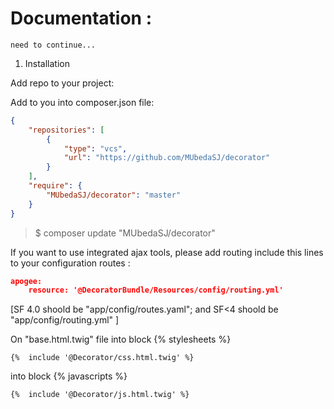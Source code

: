 # Documentation :

`need to continue...`

1. Installation

Add repo to your project:

Add to you into composer.json file:
```json
{
    "repositories": [
        {
            "type": "vcs",
            "url": "https://github.com/MUbedaSJ/decorator"
        }
    ],
    "require": {
        "MUbedaSJ/decorator": "master"
    }
}
```

> $ composer update "MUbedaSJ/decorator"

If you want to use integrated ajax tools, please add routing include this lines to your configuration routes :
```json
apogee:
    resource: '@DecoratorBundle/Resources/config/routing.yml'
```

[SF 4.0 shoold be "app/config/routes.yaml"; and SF<4 shoold be "app/config/routing.yml" ] 

On "base.html.twig" file 
into block {% stylesheets %}
```twig
{%  include '@Decorator/css.html.twig' %}
```

into block {% javascripts %}

```twig
{%  include '@Decorator/js.html.twig' %} 
```
